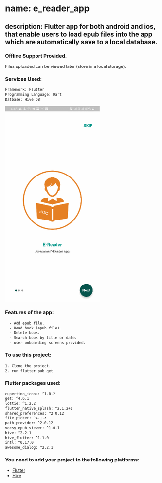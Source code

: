 # name: e_reader_app
## description: Flutter app for both android and ios, that enable users to load epub files into the app which are automatically save to a local database.

### Offline Support Provided.
Files uploaded can be viewed later (store in a local storage).

### Services Used:
    Framework: Flutter
    Programming Language: Dart
    Datbase: Hive DB


![Screenshot](20230202_164913.gif)

### Features of the app:
      - Add epub file.
      - Read book (epub file).
      - Delete book.
      - Search book by title or date.
      - user onboarding screens provided.

### To use this project:
    1. Clone the project.
    2. run flutter pub get

### Flutter packages used:
    cupertino_icons: ^1.0.2
    get: ^4.6.1
    lottie: ^1.2.2
    flutter_native_splash: ^2.1.2+1
    shared_preferences: ^2.0.12
    file_picker: ^4.1.3
    path_provider: ^2.0.12
    vocsy_epub_viewer: ^1.0.1
    hive: ^2.2.1
    hive_flutter: ^1.1.0
    intl: ^0.17.0
    awesome_dialog: ^2.2.1

### You need to add your project to the following platforms:

- [Flutter](https://flutter.dev/)
- [Hive](https://github.com/hivedb/hive)